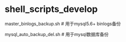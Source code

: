 # shell_scripts_develop

master_binlogs_backup.sh    # 用于mysql5.6+ binlogs备份

mysql_auto_backup_del.sh    # 用于mysql数据库备份

